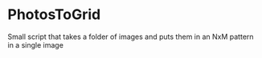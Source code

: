 # PhotosToGrid
Small script that takes a folder of images and puts them in an NxM pattern in a single image
